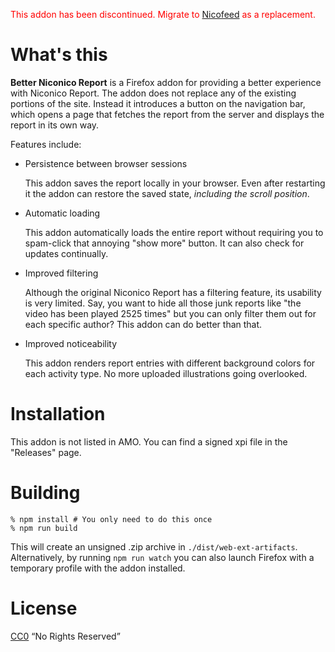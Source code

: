 <p style="color: red">This addon has been discontinued. Migrate to <a href="https://github.com/depressed-pho/nicofeed">Nicofeed</a> as a replacement.</p>

# What's this

**Better Niconico Report** is a Firefox addon for providing a better
experience with Niconico Report. The addon does not replace any of the
existing portions of the site. Instead it introduces a button on the
navigation bar, which opens a page that fetches the report from the
server and displays the report in its own way.

Features include:

* Persistence between browser sessions

  This addon saves the report locally in your browser. Even after
  restarting it the addon can restore the saved state, *including the
  scroll position*.

* Automatic loading

  This addon automatically loads the entire report without requiring
  you to spam-click that annoying "show more" button. It can also
  check for updates continually.

* Improved filtering

  Although the original Niconico Report has a filtering feature, its
  usability is very limited. Say, you want to hide all those junk
  reports like "the video has been played 2525 times" but you can only
  filter them out for each specific author? This addon can do better
  than that.

* Improved noticeability

  This addon renders report entries with different background colors
  for each activity type. No more uploaded illustrations going
  overlooked.

# Installation

This addon is not listed in AMO. You can find a signed xpi file in the
"Releases" page.

# Building

```
% npm install # You only need to do this once
% npm run build
```

This will create an unsigned .zip archive in
`./dist/web-ext-artifacts`. Alternatively, by running `npm run watch`
you can also launch Firefox with a temporary profile with the addon
installed.

# License

[CC0](https://creativecommons.org/share-your-work/public-domain/cc0/)
“No Rights Reserved”
